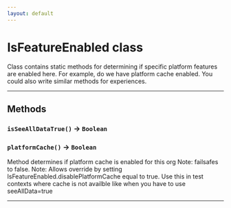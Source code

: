 ```yaml
---
layout: default
---
```

# IsFeatureEnabled class

Class contains static methods for determining if specific platform features are enabled here. For example, do we have platform cache enabled. You could also write similar methods for experiences.

---
## Methods
### `isSeeAllDataTrue()` → `Boolean`
### `platformCache()` → `Boolean`

Method determines if platform cache is enabled for this org Note: failsafes to false. Note: Allows override by setting IsFeatureEnabled.disablePlatformCache equal to true. Use this in test contexts where cache is not availble like when you have to use seeAllData=true

---
